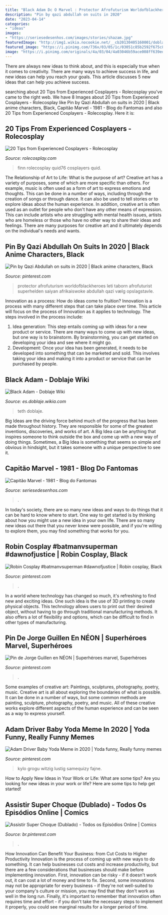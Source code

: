 ```yaml
---
title: "Black Adam Dc O Marvel : Protector Afrofuturism Worldofblackheroes Leti Taborn Afrofuturist Superhelden Saiyan Afrikaiswoke Abdullah Qazi Vælg Opslagstavle"
description: "Pin by qazi abdullah on suits in 2020"
date: "2023-04-14"
categories:
- "ideas"
images:
- "https://seriesedesenhos.com/images/stories/shazam.jpg"
featuredImage: "http://img1.wikia.nocookie.net/__cb20130405160001/doblaje/es/images/6/6a/Black_adam.jpg"
featured_image: "https://i.pinimg.com/736x/03/05/1c/03051c85b2592f675c872ae36685e8f6.jpg"
image: "https://i.pinimg.com/originals/4a/03/04/4a03046b59ace008ff639ed34a4f5ccf.jpg"
---
```



There are always new ideas to think about, and this is especially true when it comes to creativity. There are many ways to achieve success in life, and new ideas can help you reach your goals. This article discusses 5 new ideas that can help you achieve success.

	

		
searching about 20 Tips from Experienced Cosplayers - Rolecosplay you've came to the right web. We have 8 Images about 20 Tips from Experienced Cosplayers - Rolecosplay like Pin by Qazi Abdullah on suits in 2020 | Black anime characters, Black, Capitão Marvel - 1981 - Blog do Fantomas and also 20 Tips from Experienced Cosplayers - Rolecosplay. Here it is:
		
    
## 20 Tips From Experienced Cosplayers - Rolecosplay

<img loading=lazy src="https://www.rolecosplay.com/blog/wp-content/uploads/2015/06/enhanced-14141-1413152834-12.jpg" onerror="this.onerror=null;this.src='https://tse3.mm.bing.net/th?id=OIP.E7hD0lpRs0ZNRqcZ6hbGmQHaLJ&amp;pid=15.1';" alt="20 Tips from Experienced Cosplayers - Rolecosplay">

_Source: rolecosplay.com_

>finn rolecosplay quid76 cosplayers quid. 

	

The Relationship of Art to Life: What is the purpose of art?
Creative art has a variety of purposes, some of which are more specific than others. For example, music is often used as a form of art to express emotions and thoughts. This can be done in a number of ways, including through the creation of songs or through dance. It can also be used to tell stories or to explore ideas about the human experience. In addition, creative art is often used as an outlet for people who don't have any other means of expression. This can include artists who are struggling with mental health issues, artists who are homeless or those who have no other way to share their ideas and feelings. There are many purposes for creative art and it ultimately depends on the individual's needs and wants.

    
## Pin By Qazi Abdullah On Suits In 2020 | Black Anime Characters, Black

<img loading=lazy src="https://i.pinimg.com/736x/33/86/7a/33867a65bca2c15228cf6eb01bfe33f7.jpg" onerror="this.onerror=null;this.src='https://tse1.mm.bing.net/th?id=OIP.3X9hz9qHlEQ5jE8B3lv7vwHaLS&amp;pid=15.1';" alt="Pin by Qazi Abdullah on suits in 2020 | Black anime characters, Black">

_Source: pinterest.com_

>protector afrofuturism worldofblackheroes leti taborn afrofuturist superhelden saiyan afrikaiswoke abdullah qazi vælg opslagstavle. 

	

Innovation as a process: How do ideas come to fruition?
Innovation is a process with many different steps that can take place over time. This article will focus on the process of Innovation as it applies to technology. The steps involved in the process include: 
1. Idea generation: This step entails coming up with ideas for a new product or service. There are many ways to come up with new ideas, but one way is to brainstorm. By brainstorming, you can get started on developing your idea and see where it might go. 
2. Development: Once your idea has been generated, it needs to be developed into something that can be marketed and sold. This involves taking your idea and making it into a product or service that can be purchased by people. 

    
## Black Adam - Doblaje Wiki

<img loading=lazy src="http://img1.wikia.nocookie.net/__cb20130405160001/doblaje/es/images/6/6a/Black_adam.jpg" onerror="this.onerror=null;this.src='https://tse1.mm.bing.net/th?id=OIP.Er5sgRXGfqJVHmWkuAiZ3gHaLQ&amp;pid=15.1';" alt="Black Adam - Doblaje Wiki">

_Source: es.doblaje.wikia.com_

>teth doblaje. 

	

Big Ideas are the driving force behind much of the progress that has been made throughout history. They are responsible for some of the greatest inventions, discoveries, and works of art. A Big Idea can be anything that inspires someone to think outside the box and come up with a new way of doing things. Sometimes, a Big Idea is something that seems so simple and obvious in hindsight, but it takes someone with a unique perspective to see it.

    
## Capitão Marvel - 1981 - Blog Do Fantomas

<img loading=lazy src="https://seriesedesenhos.com/images/stories/shazam.jpg" onerror="this.onerror=null;this.src='https://tse3.mm.bing.net/th?id=OIP.qSRnKdHkHFx4RiANLUmoJAHaKQ&amp;pid=15.1';" alt="Capitão Marvel - 1981 - Blog do Fantomas">

_Source: seriesedesenhos.com_

>. 

	

In today's society, there are so many new ideas and ways to do things that it can be hard to know where to start. One way to get started is by thinking about how you might use a new idea in your own life. There are so many new ideas out there that you never knew were possible, and if you're willing to explore them, you may find something that works for you.

    
## Robin Cosplay #batmanvsuperman #dawnofjustice | Robin Cosplay, Black

<img loading=lazy src="https://i.pinimg.com/originals/4a/03/04/4a03046b59ace008ff639ed34a4f5ccf.jpg" onerror="this.onerror=null;this.src='https://tse4.mm.bing.net/th?id=OIP.i23pW_s_5R6qcDFSUaT0VQHaJQ&amp;pid=15.1';" alt="Robin Cosplay #batmanvsuperman #dawnofjustice | Robin cosplay, Black">

_Source: pinterest.com_

>. 

	

In a world where technology has changed so much, it's refreshing to find new and exciting ideas. One such idea is the use of 3D printing to create physical objects. This technology allows users to print out their desired object, without having to go through traditional manufacturing methods. It also offers a lot of flexibility and options, which can be difficult to find in other types of manufacturing.

    
## Pin De Jorge Guillen En NÉON | Superhéroes Marvel, Superhéroes

<img loading=lazy src="https://i.pinimg.com/736x/66/b5/a1/66b5a10e89453e1fd8cf8ecf8776d25f.jpg" onerror="this.onerror=null;this.src='https://tse1.mm.bing.net/th?id=OIP.U4gr1DEwG2bUnlUtj2CvwAHaHa&amp;pid=15.1';" alt="Pin de Jorge Guillen en NÉON | Superhéroes marvel, Superhéroes">

_Source: pinterest.com_

>. 

	

Some examples of creative art: Paintings, sculptures, photography, poetry, music.
Creative art is all about exploring the boundaries of what is possible. It can be done in a number of ways, but some common methods are painting, sculpture, photography, poetry, and music. All of these creative works explore different aspects of the human experience and can be seen as a way to express yourself.

    
## Adam Driver Baby Yoda Meme In 2020 | Yoda Funny, Really Funny Memes

<img loading=lazy src="https://i.pinimg.com/736x/19/3e/83/193e83d658b8d8e107bfada21a570f43.jpg" onerror="this.onerror=null;this.src='https://tse2.mm.bing.net/th?id=OIP.1tG3ggNUQSXtAJO2c09gMQHaM6&amp;pid=15.1';" alt="Adam Driver Baby Yoda Meme in 2020 | Yoda funny, Really funny memes">

_Source: pinterest.com_

>kylo grogu witzig lustig samequizy fajne. 

	

How to Apply New Ideas in Your Work or Life: What are some tips?
Are you looking for new ideas in your work or life? Here are some tips to help get started!

    
## Assistir Super Choque (Dublado) - Todos Os Episódios Online | Comics

<img loading=lazy src="https://i.pinimg.com/736x/03/05/1c/03051c85b2592f675c872ae36685e8f6.jpg" onerror="this.onerror=null;this.src='https://tse2.mm.bing.net/th?id=OIP.QAecSbciI-DsJrQsYMegUQHaLV&amp;pid=15.1';" alt="Assistir Super Choque (Dublado) - Todos os Episódios Online | Comics">

_Source: br.pinterest.com_

>. 

	

How Innovation Can Benefit Your Business: from Cut Costs to Higher Productivity
Innovation is the process of coming up with new ways to do something. It can help businesses cut costs and increase productivity, but there are a few considerations that businesses should make before implementing innovation. First, innovation can be risky - if it doesn't work out, it can cost a lot of money and time to fix. Second, some innovations may not be appropriate for every business - if they're not well-suited to your company's culture or mission, you may find that they don't work as well in the long run. Finally, it's important to remember that innovation often requires time and effort - if you don't take the necessary steps to implement it properly, you could see marginal results for a longer period of time.

